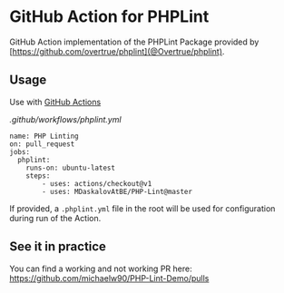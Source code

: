 # GitHub Action for PHPLint

GitHub Action implementation of the PHPLint Package provided by [https://github.com/overtrue/phplint](@Overtrue/phplint). 

## Usage

Use with [GitHub Actions](https://github.com/features/actions)

_.github/workflows/phplint.yml_

```
name: PHP Linting
on: pull_request
jobs:
  phplint:
    runs-on: ubuntu-latest
    steps:
        - uses: actions/checkout@v1
        - uses: MDaskalovAtBE/PHP-Lint@master
```

If provided, a `.phplint.yml` file in the root will be used for configuration during run of the Action.

## See it in practice

You can find a working and not working PR here:
https://github.com/michaelw90/PHP-Lint-Demo/pulls
